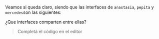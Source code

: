 Veamos si queda claro, siendo que las interfaces de `anastasia`, `pepita` y `mercedes`son las siguientes: 

¿Que interfaces comparten entre ellas? 

> Completá el código en el editor